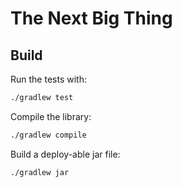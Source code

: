 # The Next Big Thing


## Build
Run the tests with:
```sh
./gradlew test
```
Compile the library:
```sh
./gradlew compile
```
Build a deploy-able jar file:
```sh
./gradlew jar
```